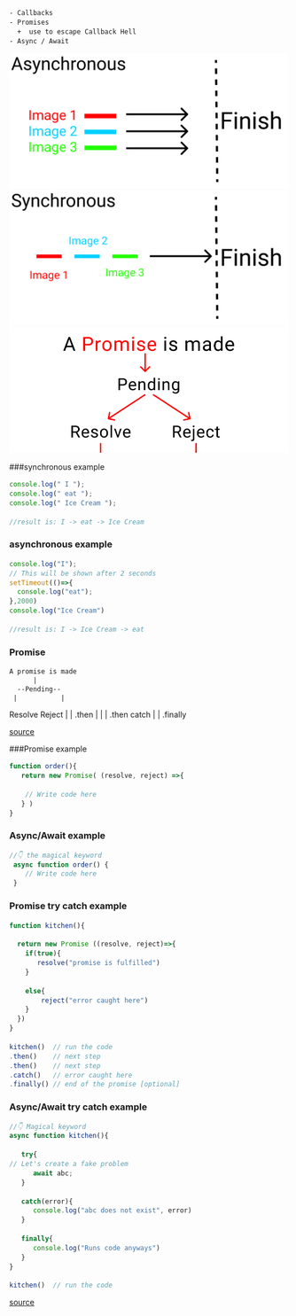 ```html
- Callbacks
- Promises
  +  use to escape Callback Hell
- Async / Await
```

![asynchronous](../../Assets/asynchronous.png "asynchornous")
![synchronous](../../Assets/synchronous.png "synchornous")
![promise](../../Assets/promise.png "promise")

###synchronous example

```js
console.log(" I ");
console.log(" eat ");
console.log(" Ice Cream ");

//result is: I -> eat -> Ice Cream
```

### asynchronous example

```js
console.log("I");
// This will be shown after 2 seconds
setTimeout(()=>{
  console.log("eat");
},2000)
console.log("Ice Cream")

//result is: I -> Ice Cream -> eat
```

### Promise

    A promise is made
          |
      --Pending--
     |           |
  Resolve      Reject
     |           |
     .then       |
     |           |
     .then     catch
       |        |
        .finally

[source](https://www.freecodecamp.org/news/javascript-async-await-tutorial-learn-callbacks-promises-async-await-by-making-icecream/)

###Promise example

```js
function order(){
   return new Promise( (resolve, reject) =>{

    // Write code here
   } )
}
```

### Async/Await example

```js
//👇 the magical keyword
 async function order() {
    // Write code here
 }
```

### Promise try catch example

```js
function kitchen(){

  return new Promise ((resolve, reject)=>{
    if(true){
       resolve("promise is fulfilled")
    }

    else{
        reject("error caught here")
    }
  })
}

kitchen()  // run the code
.then()    // next step
.then()    // next step
.catch()   // error caught here
.finally() // end of the promise [optional]
```

### Async/Await try catch example

```js
//👇 Magical keyword
async function kitchen(){

   try{
// Let's create a fake problem
      await abc;
   }

   catch(error){
      console.log("abc does not exist", error)
   }

   finally{
      console.log("Runs code anyways")
   }
}

kitchen()  // run the code
```
[source](https://github.com/vasanthk/async-javascript)
